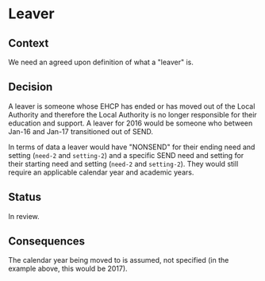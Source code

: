 # Leaver

## Context

We need an agreed upon definition of what a "leaver" is. 

## Decision

A leaver is someone whose EHCP has ended or has moved out of the Local Authority and therefore the Local Authority is no longer responsible for their education and support. A leaver for 2016 would be someone who between Jan-16 and Jan-17 transitioned out of SEND.

In terms of data a leaver would have "NONSEND" for their ending need and setting (`need-2` and `setting-2`) and a specific SEND need and setting for their starting need and setting (`need-2` and `setting-2`). They would still require an applicable calendar year and academic years.

## Status

In review.

## Consequences

The calendar year being moved to is assumed, not specified (in the example above, this would be 2017).
